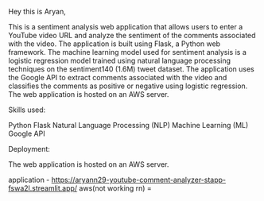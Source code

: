 Hey this is Aryan,

This is a sentiment analysis web application that allows users to enter a YouTube video URL and analyze the sentiment of the comments associated with the video. The application is built using Flask, a Python web framework. The machine learning model used for sentiment analysis is a logistic regression model trained using natural language processing techniques on the sentiment140 (1.6M) tweet dataset. The application uses the Google API to extract comments associated with the video and classifies the comments as positive or negative using logistic regression. The web application is hosted on an AWS server.

Skills used:

Python
Flask
Natural Language Processing (NLP)
Machine Learning (ML)
Google API

Deployment:

The web application is hosted on an AWS server.

application - https://aryann29-youtube-comment-analyzer-stapp-fswa2l.streamlit.app/
aws(not working rn) =  <!--  http://ec2-13-48-49-211.eu-north-1.compute.amazonaws.com:8080/ -->




